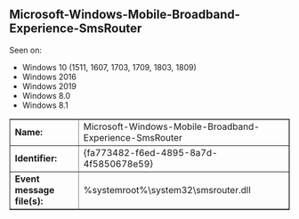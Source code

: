 ## Microsoft-Windows-Mobile-Broadband-Experience-SmsRouter

Seen on:
* Windows 10 (1511, 1607, 1703, 1709, 1803, 1809)
* Windows 2016
* Windows 2019
* Windows 8.0
* Windows 8.1

<table border="1" class="docutils">
  <tbody>
    <tr>
      <td><b>Name:</b></td>
      <td>Microsoft-Windows-Mobile-Broadband-Experience-SmsRouter</td>
    </tr>
    <tr>
      <td><b>Identifier:</b></td>
      <td>{fa773482-f6ed-4895-8a7d-4f5850678e59}</td>
    </tr>
    <tr>
      <td><b>Event message file(s):</b></td>
      <td>%systemroot%\system32\smsrouter.dll</td>
    </tr>
  </tbody>
</table>

&nbsp;

